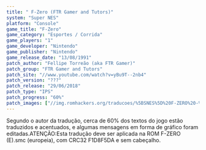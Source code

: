 ```yaml
---
title: " F-Zero (FTR Gamer and Tutors)"
system: "Super NES"
platform: "Console"
game_title: "F-Zero"
game_category: "Esportes / Corrida"
game_players: "1"
game_developer: "Nintendo"
game_publisher: "Nintendo"
game_release_date: "13/08/1991"
patch_author: "Fellipe Torreão (aka FTR Gamer)"
patch_group: "FTR Gamer and Tutors"
patch_site: "//www.youtube.com/watch?v=yBu9T--2nb4"
patch_version: "???"
patch_release: "29/06/2018"
patch_type: "IPS"
patch_progress: "60%"
patch_images: ["//img.romhackers.org/traducoes/%5BSNES%5D%20F-ZERO%20-%20FTR%20Gamer%20-%201.png","//img.romhackers.org/traducoes/%5BSNES%5D%20F-ZERO%20-%20FTR%20Gamer%20-%202.png","//img.romhackers.org/traducoes/%5BSNES%5D%20F-ZERO%20-%20FTR%20Gamer%20-%203.png"]
---
```

Segundo o autor da tradução, cerca de 60% dos textos do jogo estão traduzidos e acentuados, e algumas mensagens em forma de gráfico foram editadas.ATENÇÃO:Esta tradução deve ser aplicada na ROM F-ZERO (E).smc (europeia), com CRC32 F1D8F5DA e sem cabeçalho.